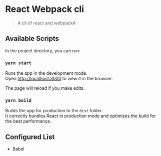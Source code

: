 # React Webpack cli
> A cli of react and webpack4

## Available Scripts

In the project directory, you can run:

### `yarn start`

Runs the app in the development mode.<br />
Open [http://localhost:3000](http://localhost:3000) to view it in the browser.

The page will reload if you make edits.

### `yarn build`

Builds the app for production to the `dist` folder.<br />
It correctly bundles React in production mode and optimizes the build for the best performance.

## Configured List

- Babel
